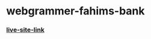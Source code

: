 # webgrammer-fahims-bank
### [live-site-link](https://fahimmontasir.github.io/webgrammer-fahims-bank/index.html)
